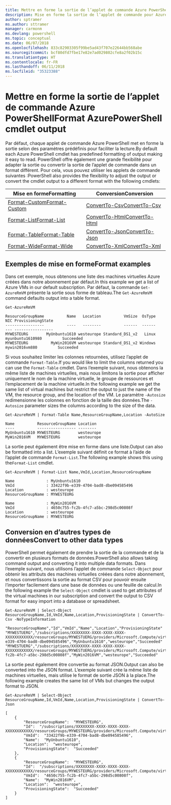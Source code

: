 ```yaml
---
title: Mettre en forme la sortie de l’applet de commande Azure PowerShell
description: Mise en forme la sortie de l’applet de commande pour Azure PowerShell.
author: sptramer
ms.author: sttramer
manager: carmonm
ms.devlang: powershell
ms.topic: conceptual
ms.date: 06/07/2018
ms.openlocfilehash: 833c82903305f99be5ad43f707e22644bb568abe
ms.sourcegitcommit: bcf80dfd7fbe17e82e7ad029802cfe8a2f02b15c
ms.translationtype: HT
ms.contentlocale: fr-FR
ms.lasthandoff: 06/11/2018
ms.locfileid: "35323388"
---
```

# <a name="format-azurepowershell-cmdlet-output"></a><span data-ttu-id="a12d3-103">Mettre en forme la sortie de l’applet de commande Azure PowerShell</span><span class="sxs-lookup"><span data-stu-id="a12d3-103">Format AzurePowerShell cmdlet output</span></span>

<span data-ttu-id="a12d3-104">Par défaut, chaque applet de commande Azure PowerShell met en forme la sortie selon des paramètres prédéfinis pour faciliter la lecture.</span><span class="sxs-lookup"><span data-stu-id="a12d3-104">By default each Azure PowerShell cmdlet has predefined formatting of output making it easy to read.</span></span>  <span data-ttu-id="a12d3-105">PowerShell offre également une grande flexibilité pour adapter la sortie ou convertir la sortie de l’applet de commande dans un format différent. Pour cela, vous pouvez utiliser les applets de commande suivantes :</span><span class="sxs-lookup"><span data-stu-id="a12d3-105">PowerShell also provides the flexibility to adjust the output or convert the cmdlet output to a different format with the following cmdlets:</span></span>

| <span data-ttu-id="a12d3-106">Mise en forme</span><span class="sxs-lookup"><span data-stu-id="a12d3-106">Formatting</span></span>      | <span data-ttu-id="a12d3-107">Conversion</span><span class="sxs-lookup"><span data-stu-id="a12d3-107">Conversion</span></span>       |
|-----------------|------------------|
| [<span data-ttu-id="a12d3-108">Format-Custom</span><span class="sxs-lookup"><span data-stu-id="a12d3-108">Format-Custom</span></span>](/powershell/module/microsoft.powershell.utility/format-custom) | [<span data-ttu-id="a12d3-109">ConvertTo-Csv</span><span class="sxs-lookup"><span data-stu-id="a12d3-109">ConvertTo-Csv</span></span>](/powershell/module/microsoft.powershell.utility/convertto-csv)  |
| [<span data-ttu-id="a12d3-110">Format-List</span><span class="sxs-lookup"><span data-stu-id="a12d3-110">Format-List</span></span>](/powershell/module/microsoft.powershell.utility/format-list)   | [<span data-ttu-id="a12d3-111">ConvertTo-Html</span><span class="sxs-lookup"><span data-stu-id="a12d3-111">ConvertTo-Html</span></span>](/powershell/module/microsoft.powershell.utility/convertto-html) |
| [<span data-ttu-id="a12d3-112">Format-Table</span><span class="sxs-lookup"><span data-stu-id="a12d3-112">Format-Table</span></span>](/powershell/module/microsoft.powershell.utility/format-table)  | [<span data-ttu-id="a12d3-113">ConvertTo-Json</span><span class="sxs-lookup"><span data-stu-id="a12d3-113">ConvertTo-Json</span></span>](/powershell/module/microsoft.powershell.utility/convertto-json) |
| [<span data-ttu-id="a12d3-114">Format-Wide</span><span class="sxs-lookup"><span data-stu-id="a12d3-114">Format-Wide</span></span>](/powershell/module/microsoft.powershell.utility/format-wide)   | [<span data-ttu-id="a12d3-115">ConvertTo-Xml</span><span class="sxs-lookup"><span data-stu-id="a12d3-115">ConvertTo-Xml</span></span>](/powershell/module/microsoft.powershell.utility/convertto-xml)  |

## <a name="format-examples"></a><span data-ttu-id="a12d3-116">Exemples de mise en forme</span><span class="sxs-lookup"><span data-stu-id="a12d3-116">Format examples</span></span>

<span data-ttu-id="a12d3-117">Dans cet exemple, nous obtenons une liste des machines virtuelles Azure créées dans notre abonnement par défaut.</span><span class="sxs-lookup"><span data-stu-id="a12d3-117">In this example we get a list of Azure VMs in our default subscription.</span></span>  <span data-ttu-id="a12d3-118">Par défaut, la commande `Get-AzureRmVM` présente la sortie sous forme de tableau.</span><span class="sxs-lookup"><span data-stu-id="a12d3-118">The `Get-AzureRmVM` command defaults output into a table format.</span></span>

```azurepowershell-interactive
Get-AzureRmVM
```

```output
ResourceGroupName          Name   Location          VmSize  OsType              NIC ProvisioningState
-----------------          ----   --------          ------  ------              --- -----------------
MYWESTEURG        MyUnbuntu1610 westeurope Standard_DS1_v2   Linux myunbuntu1610980         Succeeded
MYWESTEURG          MyWin2016VM westeurope Standard_DS1_v2 Windows   mywin2016vm880         Succeeded
```

<span data-ttu-id="a12d3-119">Si vous souhaitez limiter les colonnes retournées, utilisez l’applet de commande `Format-Table`.</span><span class="sxs-lookup"><span data-stu-id="a12d3-119">If you would like to limit the columns returned you can use the `Format-Table` cmdlet.</span></span> <span data-ttu-id="a12d3-120">Dans l’exemple suivant, nous obtenons la même liste de machines virtuelles, mais nous limitons la sortie pour afficher uniquement le nom de la machine virtuelle, le groupe de ressources et l’emplacement de la machine virtuelle.</span><span class="sxs-lookup"><span data-stu-id="a12d3-120">In the following example we get the same list of virtual machines but restrict the output to just the name of the VM, the resource group, and the location of the VM.</span></span>  <span data-ttu-id="a12d3-121">Le paramètre `-Autosize` redimensionne les colonnes en fonction de la taille des données.</span><span class="sxs-lookup"><span data-stu-id="a12d3-121">The `-Autosize` parameter sizes the columns according to the size of the data.</span></span>

```azurepowershell-interactive
Get-AzureRmVM | Format-Table Name,ResourceGroupName,Location -AutoSize
```

```output
Name          ResourceGroupName Location
----          ----------------- --------
MyUnbuntu1610 MYWESTEURG        westeurope
MyWin2016VM   MYWESTEURG        westeurope
```

<span data-ttu-id="a12d3-122">La sortie peut également être mise en forme dans une liste.</span><span class="sxs-lookup"><span data-stu-id="a12d3-122">Output can also be formatted into a list.</span></span> <span data-ttu-id="a12d3-123">L’exemple suivant définit ce format à l’aide de l’applet de commande `Format-List`.</span><span class="sxs-lookup"><span data-stu-id="a12d3-123">The following example shows this using the`Format-List` cmdlet.</span></span>

```azurepowershell-interactive
Get-AzureRmVM | Format-List Name,VmId,Location,ResourceGroupName
```

```output
Name              : MyUnbuntu1610
VmId              : 33422f9b-e339-4704-bad8-dbe094585496
Location          : westeurope
ResourceGroupName : MYWESTEURG

Name              : MyWin2016VM
VmId              : 4650c755-fc2b-4fc7-a5bc-298d5c00808f
Location          : westeurope
ResourceGroupName : MYWESTEURG
```

## <a name="convert-to-other-data-types"></a><span data-ttu-id="a12d3-124">Conversion en d’autres types de données</span><span class="sxs-lookup"><span data-stu-id="a12d3-124">Convert to other data types</span></span>

<span data-ttu-id="a12d3-125">PowerShell permet également de prendre la sortie de la commande et de la convertir en plusieurs formats de données.</span><span class="sxs-lookup"><span data-stu-id="a12d3-125">PowerShell also allows taking command output and converting it into multiple data formats.</span></span> <span data-ttu-id="a12d3-126">Dans l’exemple suivant, nous utilisons l’applet de commande `Select-Object` pour obtenir les attributs des machines virtuelles créées dans notre abonnement, et nous convertissons la sortie au format CSV pour pouvoir ensuite l’importer facilement dans une base de données ou une feuille de calcul.</span><span class="sxs-lookup"><span data-stu-id="a12d3-126">In the following example the `Select-Object` cmdlet is used to get attributes of the virtual machines in our subscription and convert the output to CSV format for easy import into a database or spreadsheet.</span></span>

```azurepowershell-interactive
Get-AzureRmVM | Select-Object ResourceGroupName,Id,VmId,Name,Location,ProvisioningState | ConvertTo-Csv -NoTypeInformation
```

```output
"ResourceGroupName","Id","VmId","Name","Location","ProvisioningState"
"MYWESTUERG","/subscriptions/XXXXXXXX-XXXX-XXXX-XXXX-XXXXXXXXXXXX/resourceGroups/MYWESTUERG/providers/Microsoft.Compute/virtualMachines/MyUnbuntu1610","33422f9b-e339-4704-bad8-dbe094585496","MyUnbuntu1610","westeurope","Succeeded"
"MYWESTUERG","/subscriptions/XXXXXXXX-XXXX-XXXX-XXXX-XXXXXXXXXXXX/resourceGroups/MYWESTUERG/providers/Microsoft.Compute/virtualMachines/MyWin2016VM","4650c755-fc2b-4fc7-a5bc-298d5c00808f","MyWin2016VM","westeurope","Succeeded"
```

<span data-ttu-id="a12d3-127">La sortie peut également être convertie au format JSON.</span><span class="sxs-lookup"><span data-stu-id="a12d3-127">Output can also be converted into the JSON format.</span></span>  <span data-ttu-id="a12d3-128">L’exemple suivant crée la même liste de machines virtuelles, mais utilise le format de sortie JSON à la place.</span><span class="sxs-lookup"><span data-stu-id="a12d3-128">The following example creates the same list of VMs but changes the output format to JSON.</span></span>

```azurepowershell-interactive
Get-AzureRmVM | Select-Object ResourceGroupName,Id,VmId,Name,Location,ProvisioningState | ConvertTo-Json
```

```output
[
    {
        "ResourceGroupName":  "MYWESTEURG",
        "Id":  "/subscriptions/XXXXXXXX-XXXX-XXXX-XXXX-XXXXXXXXXXXX/resourceGroups/MYWESTEURG/providers/Microsoft.Compute/virtualMachines/MyUnbuntu1610",
        "VmId":  "33422f9b-e339-4704-bad8-dbe094585496",
        "Name":  "MyUnbuntu1610",
        "Location":  "westeurope",
        "ProvisioningState":  "Succeeded"
    },
    {
        "ResourceGroupName":  "MYWESTEURG",
        "Id":  "/subscriptions/XXXXXXXX-XXXX-XXXX-XXXX-XXXXXXXXXXXX/resourceGroups/MYWESTEURG/providers/Microsoft.Compute/virtualMachines/MyWin2016VM",
        "VmId":  "4650c755-fc2b-4fc7-a5bc-298d5c00808f",
        "Name":  "MyWin2016VM",
        "Location":  "westeurope",
        "ProvisioningState":  "Succeeded"
    }
]
```
